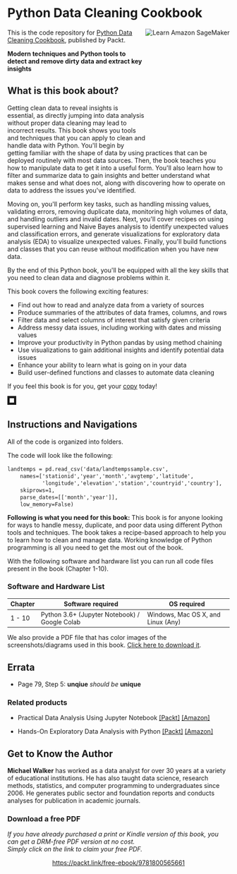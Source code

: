 


# Python Data Cleaning Cookbook

<a href="https://www.packtpub.com/product/python-data-cleaning-cookbook/9781800565661?utm_source=github&utm_medium=repository&utm_campaign=9781800208919"><img src="https://static.packt-cdn.com/products/9781800565661/cover/smaller" alt="Learn Amazon SageMaker" height="256px" align="right"></a>

This is the code repository for [Python Data Cleaning Cookbook](https://www.packtpub.com/product/python-data-cleaning-cookbook/9781800565661?utm_source=github&utm_medium=repository&utm_campaign=9781800565661), published by Packt.

**Modern techniques and Python tools to detect and remove dirty data and extract key insights**

## What is this book about?
Getting clean data to reveal insights is essential, as directly jumping into data analysis without proper data cleaning may lead to incorrect results. This book shows you tools and techniques that you can apply to clean and handle data with Python. You'll begin by getting familiar with the shape of data by using practices that can be deployed routinely with most data sources. Then, the book teaches you how to manipulate data to get it into a useful form. You'll also learn how to filter and summarize data to gain insights and better understand what makes sense and what does not, along with discovering how to operate on data to address the issues you've identified. 

Moving on, you'll perform key tasks, such as handling missing values, validating errors, removing duplicate data, monitoring high volumes of data, and handling outliers and invalid dates. Next, you'll cover recipes on using supervised learning and Naive Bayes analysis to identify unexpected values and classification errors, and generate visualizations for exploratory data analysis (EDA) to visualize unexpected values. Finally, you'll build functions and classes that you can reuse without modification when you have new data.

By the end of this Python book, you'll be equipped with all the key skills that you need to clean data and diagnose problems within it.

This book covers the following exciting features: 
* Find out how to read and analyze data from a variety of sources
* Produce summaries of the attributes of data frames, columns, and rows
* Filter data and select columns of interest that satisfy given criteria
* Address messy data issues, including working with dates and missing values
* Improve your productivity in Python pandas by using method chaining
* Use visualizations to gain additional insights and identify potential data issues
* Enhance your ability to learn what is going on in your data
* Build user-defined functions and classes to automate data cleaning

If you feel this book is for you, get your [copy](https://www.amazon.com/dp/1800565666) today!

<a href="https://www.packtpub.com/?utm_source=github&utm_medium=banner&utm_campaign=GitHubBanner"><img src="https://raw.githubusercontent.com/PacktPublishing/GitHub/master/GitHub.png" alt="https://www.packtpub.com/" border="5" /></a>

## Instructions and Navigations
All of the code is organized into folders.

The code will look like the following:
```
landtemps = pd.read_csv('data/landtempssample.csv',
    names=['stationid','year','month','avgtemp','latitude',
           'longitude','elevation','station','countryid','country'],
    skiprows=1,
    parse_dates=[['month','year']],
    low_memory=False)

```

**Following is what you need for this book:**
This book is for anyone looking for ways to handle messy, duplicate, and poor data using different Python tools and techniques. The book takes a recipe-based approach to help you to learn how to clean and manage data. Working knowledge of Python programming is all you need to get the most out of the book.

With the following software and hardware list you can run all code files present in the book (Chapter 1-10).

### Software and Hardware List

| Chapter  | Software required                                                                    | OS required                        |
| -------- | -------------------------------------------------------------------------------------| -----------------------------------|
| 1 - 10   |   Python 3.6+ (Jupyter Notebook) / Google Colab                               				| Windows, Mac OS X, and Linux (Any) |

We also provide a PDF file that has color images of the screenshots/diagrams used in this book. [Click here to download it](https://static.packt-cdn.com/downloads/9781800565661_ColorImages.pdf).

## Errata
 
* Page 79, Step 5: **unqiue** _should be_ **unique**

### Related products <Other books you may enjoy>
* Practical Data Analysis Using Jupyter Notebook [[Packt]](https://www.packtpub.com/product/practical-data-analysis-using-jupyter-notebook/9781838826031) [[Amazon]](https://www.amazon.com/dp/B08BNDJJH6)

* Hands-On Exploratory Data Analysis with Python [[Packt]](https://www.packtpub.com/product/hands-on-exploratory-data-analysis-with-python/9781789537253) [[Amazon]](https://www.amazon.com/dp/1789537258)

## Get to Know the Author
**Michael Walker**  has worked as a data analyst for over 30 years at a variety of educational institutions. He has also taught data science, research methods, statistics, and computer programming to undergraduates since 2006. He generates public sector and foundation reports and conducts analyses for publication in academic journals.


### Download a free PDF

 <i>If you have already purchased a print or Kindle version of this book, you can get a DRM-free PDF version at no cost.<br>Simply click on the link to claim your free PDF.</i>
<p align="center"> <a href="https://packt.link/free-ebook/9781800565661">https://packt.link/free-ebook/9781800565661 </a> </p>